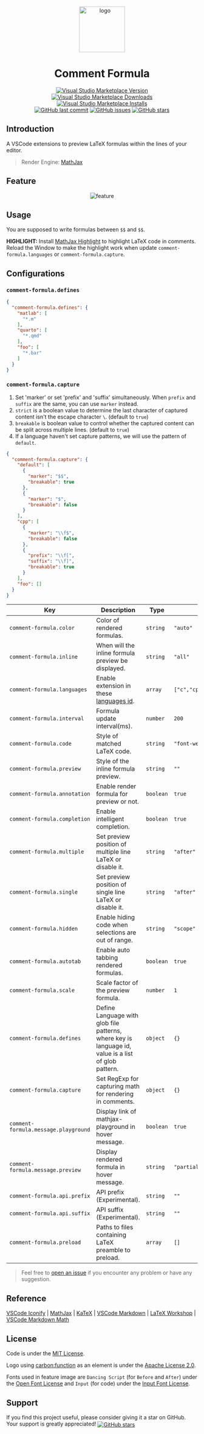 <br>

<p align="center">
<img src="https://github.com/howcasperwhat/comment-formula/blob/main/assets/logo.png?raw=true" width="120" alt="logo" />
</p>

<h1 align="center">Comment Formula</h1>

<p align="center">
<a href="https://marketplace.visualstudio.com/items?itemName=howcasperwhat.comment-formula" target="__blank"><img src="https://img.shields.io/visual-studio-marketplace/v/howcasperwhat.comment-formula.svg?color=blue&amp;label=VS%20Code%20Marketplace&logo=visual-studio-code" alt="Visual Studio Marketplace Version" /></a>
<a href="https://marketplace.visualstudio.com/items?itemName=howcasperwhat.comment-formula" target="__blank"><img src="https://img.shields.io/visual-studio-marketplace/d/howcasperwhat.comment-formula.svg?color=BD976A" alt="Visual Studio Marketplace Downloads" /></a>
<a href="https://marketplace.visualstudio.com/items?itemName=howcasperwhat.comment-formula" target="__blank"><img src="https://img.shields.io/visual-studio-marketplace/i/howcasperwhat.comment-formula.svg?color=63ba83" alt="Visual Studio Marketplace Installs" /></a>
<br/>
<a href="https://github.com/howcasperwhat/comment-formula" target="__blank"><img src="https://img.shields.io/github/last-commit/howcasperwhat/comment-formula.svg?color=c977be" alt="GitHub last commit" /></a>
<a href="https://github.com/howcasperwhat/comment-formula/issues" target="__blank"><img src="https://img.shields.io/github/issues/howcasperwhat/comment-formula.svg?color=a38eed" alt="GitHub issues" /></a>
<a href="https://github.com/howcasperwhat/comment-formula" target="__blank"><img alt="GitHub stars" src="https://img.shields.io/github/stars/howcasperwhat/comment-formula?style=social"></a>
</p>

## Introduction

A VSCode extensions to preview LaTeX formulas within the lines of your editor.

> Render Engine: [MathJax](https://www.mathjax.org/)

## Feature

<p align="center">
<img src="https://github.com/howcasperwhat/comment-formula/blob/main/assets/feature.png?raw=true" alt="feature" />
</p>

## Usage

You are supposed to write formulas between `$$` and `$$`.

**HIGHLIGHT:** Install [MathJax Highlight](https://marketplace.visualstudio.com/items?itemName=howcasperwhat.mathjax-highlight) to highlight LaTeX code in comments. Reload the Window to make the highlight work when update `comment-formula.languages` or `comment-formula.capture`.

## Configurations

### `comment-formula.defines`
``` json
{
  "comment-formula.defines": {
    "matlab": [
      "*.m"
    ],
    "quarto": [
      "*.qmd"
    ],
    "foo": [
      "*.bar"
    ]
  }
}
```

### `comment-formula.capture`
1. Set 'marker' or set 'prefix' and 'suffix' simultaneously. When `prefix` and `suffix` are the same, you can use `marker` instead.
2. `strict` is a boolean value to determine the last character of captured content isn't the escape character `\`. (default to `true`)
3. `breakable` is boolean value to control whether the captured content can be split across multiple lines. (default to `true`)
4. If a language haven't set capture patterns, we will use the pattern of `default`.

``` json
{
  "comment-formula.capture": {
    "default": [
      {
        "marker": "$$",
        "breakable": true
      },
      {
        "marker": "$",
        "breakable": false
      }
    ],
    "cpp": [
      {
        "marker": "\\f$",
        "breakable": false
      },
      {
        "prefix": "\\f[",
        "suffix": "\\f]",
        "breakable": true
      }
    ],
    "foo": []
  }
}
```

<!-- configs -->

| Key                                  | Description                                                                                         | Type      | Default                       |
| ------------------------------------ | --------------------------------------------------------------------------------------------------- | --------- | ----------------------------- |
| `comment-formula.color`              | Color of rendered formulas.                                                                         | `string`  | `"auto"`                      |
| `comment-formula.inline`             | When will the inline formula preview be displayed.                                                  | `string`  | `"all"`                       |
| `comment-formula.languages`          | Enable extension in these [languages id](https://code.visualstudio.com/docs/languages/identifiers). | `array`   | `["c","cpp","java","python"]` |
| `comment-formula.interval`           | Formula update interval(ms).                                                                        | `number`  | `200`                         |
| `comment-formula.code`               | Style of matched LaTeX code.                                                                        | `string`  | `"font-weight: bold;"`        |
| `comment-formula.preview`            | Style of the inline formula preview.                                                                | `string`  | `""`                          |
| `comment-formula.annotation`         | Enable render formula for preview or not.                                                           | `boolean` | `true`                        |
| `comment-formula.completion`         | Enable intelligent completion.                                                                      | `boolean` | `true`                        |
| `comment-formula.multiple`           | Set preview position of multiple line LaTeX or disable it.                                          | `string`  | `"after"`                     |
| `comment-formula.single`             | Set preview position of single line LaTeX or disable it.                                            | `string`  | `"after"`                     |
| `comment-formula.hidden`             | Enable hiding code when selections are out of range.                                                | `string`  | `"scope"`                     |
| `comment-formula.autotab`            | Enable auto tabbing rendered formulas.                                                              | `boolean` | `true`                        |
| `comment-formula.scale`              | Scale factor of the preview formula.                                                                | `number`  | `1`                           |
| `comment-formula.defines`            | Define Language with glob file patterns, where key is language id, value is a list of glob pattern. | `object`  | `{}`                          |
| `comment-formula.capture`            | Set RegExp for capturing math for rendering in comments.                                            | `object`  | `{}`                          |
| `comment-formula.message.playground` | Display link of mathjax-playground in hover message.                                                | `boolean` | `true`                        |
| `comment-formula.message.preview`    | Display rendered formula in hover message.                                                          | `string`  | `"partial"`                   |
| `comment-formula.api.prefix`         | API prefix (Experimental).                                                                          | `string`  | `""`                          |
| `comment-formula.api.suffix`         | API suffix (Experimental).                                                                          | `string`  | `""`                          |
| `comment-formula.preload`            | Paths to files containing LaTeX preamble to preload.                                                | `array`   | `[]`                          |

<!-- configs -->

> Feel free to [open an issue](https://github.com/howcasperwhat/comment-formula/issues/new) if you encounter any problem or have any suggestion.

## Reference

[VSCode Iconify](https://github.com/howcasperwhat/comment-formula) | [MathJax](https://www.mathjax.org/) | [KaTeX](https://katex.org/) | [VSCode Markdown](https://github.com/yzhang-gh/vscode-markdown) | [LaTeX Workshop](https://github.com/James-Yu/LaTeX-Workshop) | [VSCode Markdown Math](https://github.com/microsoft/vscode/tree/main/extensions/markdown-math)

## License

Code is under the [MIT License](https://github.com/howcasperwhat/comment-formula/blob/main/LICENSE).

Logo using [carbon:function](https://github.com/carbon-design-system/carbon) as an element is under the [Apache License 2.0](https://github.com/carbon-design-system/carbon/blob/main/LICENSE).

Fonts used in feature image are `Dancing Script` (for `Before` and `After`) under the [Open Font License](https://openfontlicense.org/open-font-license-official-text/) and `Input` (for code) under the [Input Font License](https://input.djr.com/license/).

## Support

If you find this project useful, please consider giving it a star on GitHub. Your support is greatly appreciated! <a href="https://github.com/howcasperwhat/comment-formula" target="__blank"><img alt="GitHub stars" src="https://img.shields.io/badge/Github-🌟-688D78?logo=github" align="center"></a>
